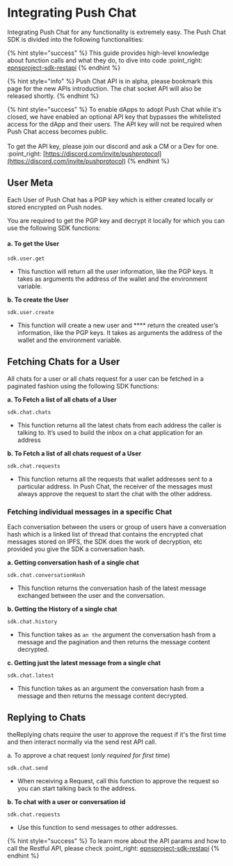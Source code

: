 # Integrating Push Chat

Integrating Push Chat for any functionality is extremely easy. The Push Chat SDK is divided into the following functionalities:

{% hint style="success" %}
This guide provides high-level knowledge about function calls and what they do, to dive into code :point\_right: [epnsproject-sdk-restapi](../developer-tooling/epns-sdk/sdk-packages-details/epnsproject-sdk-restapi/ "mention")
{% endhint %}

{% hint style="info" %}
Push Chat API is in alpha, please bookmark this page for the new APIs introduction. The chat socket API will also be released shortly.
{% endhint %}

{% hint style="success" %}
To enable dApps to adopt Push Chat while it's closed, we have enabled an optional API key that bypasses the whitelisted access for the dApp and their users. The API key will not be required when Push Chat access becomes public.\
\
To get the API key, please join our discord and ask a CM or a Dev for one. :point\_right: [https://discord.com/invite/pushprotocol](https://discord.com/invite/pushprotocol)
{% endhint %}

## User Meta

Each User of Push Chat has a PGP key which is either created locally or stored encrypted on Push nodes.&#x20;

You are required to get the PGP key and decrypt it locally for which you can use the following SDK functions:

#### **a.** To get the User

`sdk.user.get`

* This function will return all the user information, like the PGP keys. It takes as arguments the address of the wallet and the environment variable.

**b. To create the User**

`sdk.user.create`

* This function will create a new user and **** return the created user’s information, like the PGP keys. It takes as arguments the address of the wallet and the environment variable.

## Fetching Chats for a User

All chats for a user or all chats request for a user can be fetched in a paginated fashion using the following SDK functions:

**a. To Fetch  a list of all chats of a User**

`sdk.chat.chats`&#x20;

* This function returns all the latest chats from each address the caller is talking to. It’s used to build the inbox on a chat application for an address

**b. To Fetch a list of all chats request of a User**

`sdk.chat.requests`&#x20;

* This function returns all the requests that wallet addresses sent to a particular address. In Push Chat, the receiver of the messages must always approve the request to start the chat with the other address.

### Fetching individual messages in a specific Chat

Each conversation between the users or group of users have a conversation hash which is a linked list of thread that contains the encrypted chat messages stored on IPFS, the SDK does the work of decryption, etc provided you give the SDK a conversation hash.

**a. Getting conversation hash of a single chat**

`sdk.chat.conversationHash`

* This function returns the conversation hash of the latest message exchanged between the user and the conversation.

**b. Getting the History of a single chat**

`sdk.chat.history`

* This function takes as `an the` argument the conversation hash from a message and the pagination and then returns the message content decrypted.

**c. Getting just the latest message from a single chat**

`sdk.chat.latest`

* This function takes as an argument the conversation hash from a message and then returns the message content decrypted.

## Replying to Chats

theReplying chats require the user to approve the request if it's the first time and then interact normally via the send rest API call.

a. To approve a chat request (_only required for first time_)

`sdk.chat.send`

* When receiving a Request, call this function to approve the request so you can start talking back to the address.

**b. To chat with a user or conversation id**

`sdk.chat.requests`

* Use this function to send messages to other addresses.

{% hint style="success" %}
To learn more about the API params and how to call the Restful API, please check :point\_right: [epnsproject-sdk-restapi](../developer-tooling/epns-sdk/sdk-packages-details/epnsproject-sdk-restapi/ "mention")
{% endhint %}
